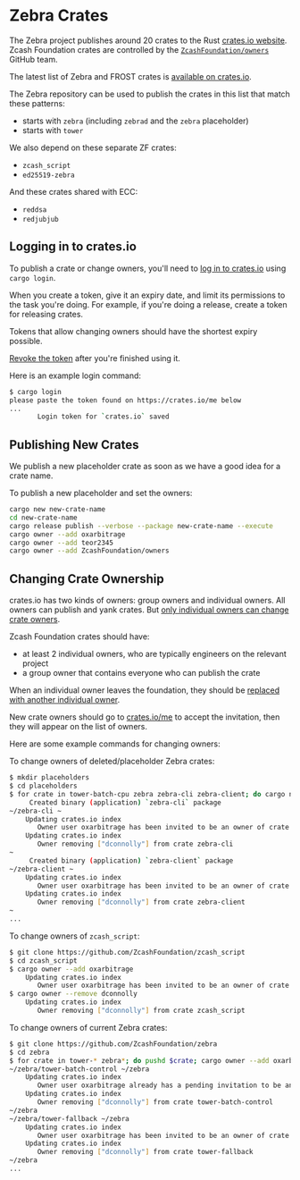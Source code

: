 # Zebra Crates

The Zebra project publishes around 20 crates to the Rust [crates.io website](https://crates.io).
Zcash Foundation crates are controlled by the [`ZcashFoundation/owners`](https://github.com/orgs/ZcashFoundation/teams/owners) GitHub team.

The latest list of Zebra and FROST crates is [available on crates.io](https://crates.io/teams/github:zcashfoundation:owners).

The Zebra repository can be used to publish the crates in this list that match these patterns:
- starts with `zebra` (including `zebrad` and the `zebra` placeholder)
- starts with `tower`

We also depend on these separate ZF crates: 
- `zcash_script`
- `ed25519-zebra`

And these crates shared with ECC:
- `reddsa`
- `redjubjub`

## Logging in to crates.io

To publish a crate or change owners, you'll need to [log in to crates.io](https://doc.rust-lang.org/cargo/reference/publishing.html#before-your-first-publish) using `cargo login`.

When you create a token, give it an expiry date, and limit its permissions to the task you're doing. For example, if you're doing a release, create a token for releasing crates.

Tokens that allow changing owners should have the shortest expiry possible.

[Revoke the token](https://crates.io/me) after you're finished using it.

Here is an example login command:
```sh
$ cargo login
please paste the token found on https://crates.io/me below
...
       Login token for `crates.io` saved
```

## Publishing New Crates

We publish a new placeholder crate as soon as we have a good idea for a crate name.

To publish a new placeholder and set the owners:
```sh
cargo new new-crate-name
cd new-crate-name
cargo release publish --verbose --package new-crate-name --execute
cargo owner --add oxarbitrage
cargo owner --add teor2345
cargo owner --add ZcashFoundation/owners
```

## Changing Crate Ownership

crates.io has two kinds of owners: group owners and individual owners. All owners can publish and yank crates.
But [only individual owners can change crate owners](https://doc.rust-lang.org/cargo/reference/publishing.html#cargo-owner).

Zcash Foundation crates should have:
- at least 2 individual owners, who are typically engineers on the relevant project
- a group owner that contains everyone who can publish the crate

When an individual owner leaves the foundation, they should be [replaced with another individual owner](https://doc.rust-lang.org/cargo/reference/publishing.html#cargo-owner).

New crate owners should go to [crates.io/me](https://crates.io/me) to accept the invitation, then they will appear on the list of owners.

Here are some example commands for changing owners:

To change owners of deleted/placeholder Zebra crates:
```sh
$ mkdir placeholders
$ cd placeholders
$ for crate in tower-batch-cpu zebra zebra-cli zebra-client; do cargo new $crate; pushd $crate; cargo owner --add oxarbitrage; cargo owner --remove dconnolly; popd; done
     Created binary (application) `zebra-cli` package
~/zebra-cli ~
    Updating crates.io index
       Owner user oxarbitrage has been invited to be an owner of crate zebra-cli
    Updating crates.io index
       Owner removing ["dconnolly"] from crate zebra-cli
~
     Created binary (application) `zebra-client` package
~/zebra-client ~
    Updating crates.io index
       Owner user oxarbitrage has been invited to be an owner of crate zebra-client
    Updating crates.io index
       Owner removing ["dconnolly"] from crate zebra-client
~
...
```

To change owners of `zcash_script`:
```sh
$ git clone https://github.com/ZcashFoundation/zcash_script
$ cd zcash_script
$ cargo owner --add oxarbitrage
    Updating crates.io index
       Owner user oxarbitrage has been invited to be an owner of crate zcash_script
$ cargo owner --remove dconnolly
    Updating crates.io index
       Owner removing ["dconnolly"] from crate zcash_script
```

To change owners of current Zebra crates:
```sh
$ git clone https://github.com/ZcashFoundation/zebra
$ cd zebra
$ for crate in tower-* zebra*; do pushd $crate; cargo owner --add oxarbitrage; cargo owner --remove dconnolly; popd; done
~/zebra/tower-batch-control ~/zebra
    Updating crates.io index
       Owner user oxarbitrage already has a pending invitation to be an owner of crate tower-batch-control
    Updating crates.io index
       Owner removing ["dconnolly"] from crate tower-batch-control
~/zebra
~/zebra/tower-fallback ~/zebra
    Updating crates.io index
       Owner user oxarbitrage has been invited to be an owner of crate tower-fallback
    Updating crates.io index
       Owner removing ["dconnolly"] from crate tower-fallback
~/zebra
...
```
